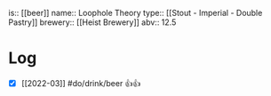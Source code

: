 is:: [[beer]]
name:: Loophole Theory
type:: [[Stout - Imperial - Double Pastry]]
brewery:: [[Heist Brewery]]
abv:: 12.5

# Log
- [x] [[2022-03]] #do/drink/beer 👍👍
